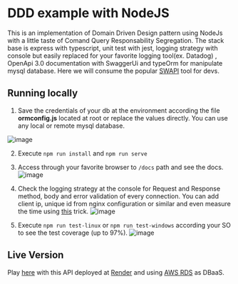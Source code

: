 # DDD example with NodeJS

This is an implementation of Domain Driven Design pattern using NodeJs with a little taste of Comand Query Responsability Segregation. The stack base is express with typescript, unit test with jest, logging strategy with console but easily replaced for your favorite logging tool(ex. Datadog) , OpenApi 3.0 documentation with SwaggerUi and typeOrm for manipulate mysql database. Here we will consume the popular [SWAPI](https://swapi.dev/) tool for devs.


## Running locally

1. Save the credentials of your db at the environment according the file **ormconfig.js** located at root or replace the values directly. You can use any local or remote mysql database.

![image](https://user-images.githubusercontent.com/75549428/224102669-a559e9da-caa3-4220-88e0-1422810b4e05.png)

2.  Execute `npm run install` and `npm run serve`
3.  Access through your favorite browser to `/docs` path and see the docs.
![image](https://user-images.githubusercontent.com/75549428/224103033-94a85730-0971-49e6-9c93-07a428111144.png)

4. Check the logging strategy at the console for Request and Response method, body and error validation of every connection. You can add client ip, unique id from nginx configuration or similar and even measure the time using [this](https://ipirozhenko.com/blog/measuring-requests-duration-nodejs-express/) trick.
![image](https://user-images.githubusercontent.com/75549428/224103108-d99e11da-0283-4ab2-a359-88e4cab80b6a.png)

5. Execute `npm run test-linux` or `npm run test-windows` according your SO to see the test coverage (up to 97%).
![image](https://user-images.githubusercontent.com/75549428/224103151-f1e8e179-8661-4cf8-9a10-52d5f8f4a691.png)


## Live Version

Play [here](https://tdd-node.onrender.com) with this API deployed at [Render](https://render.com/) and using [AWS RDS](https://aws.amazon.com/rds/) as DBaaS.
